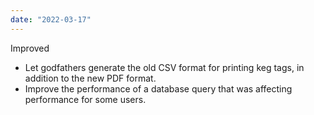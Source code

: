 ```yaml
---
date: "2022-03-17"
---
```


Improved
- Let godfathers generate the old CSV format for printing keg tags, in addition to the new PDF format.
- Improve the performance of a database query that was affecting performance for some users.
